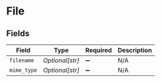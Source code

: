 # File


## Fields

| Field              | Type               | Required           | Description        |
| ------------------ | ------------------ | ------------------ | ------------------ |
| `filename`         | *Optional[str]*    | :heavy_minus_sign: | N/A                |
| `mime_type`        | *Optional[str]*    | :heavy_minus_sign: | N/A                |